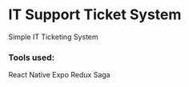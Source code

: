 # IT Support Ticket System
Simple IT Ticketing System 

### Tools used:
React Native
Expo
Redux Saga
